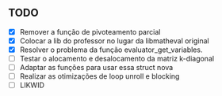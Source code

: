 ## TODO 
- [x] Remover a função de pivoteamento parcial
- [x] Colocar a lib do professor no lugar da libmatheval original
- [x] Resolver o problema da função evaluator_get_variables. 
- [ ] Testar o alocamento e desalocamento da matriz k-diagonal
- [ ] Adaptar as funções para usar essa struct nova
- [ ] Realizar as otimizações de loop unroll e blocking
- [ ] LIKWID
